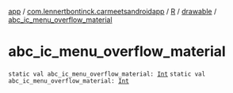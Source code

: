 [app](../../../index.md) / [com.lennertbontinck.carmeetsandroidapp](../../index.md) / [R](../index.md) / [drawable](index.md) / [abc_ic_menu_overflow_material](./abc_ic_menu_overflow_material.md)

# abc_ic_menu_overflow_material

`static val abc_ic_menu_overflow_material: `[`Int`](https://kotlinlang.org/api/latest/jvm/stdlib/kotlin/-int/index.html)
`static val abc_ic_menu_overflow_material: `[`Int`](https://kotlinlang.org/api/latest/jvm/stdlib/kotlin/-int/index.html)